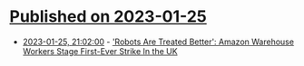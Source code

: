 # [Published on 2023-01-25](index.md)

* [2023-01-25, 21:02:00](https://news.slashdot.org/story/23/01/25/2037248/robots-are-treated-better-amazon-warehouse-workers-stage-first-ever-strike-in-the-uk?utm_source=rss1.0mainlinkanon&utm_medium=feed) - ['Robots Are Treated Better': Amazon Warehouse Workers Stage First-Ever Strike In the UK](https://news.slashdot.org/story/23/01/25/2037248/robots-are-treated-better-amazon-warehouse-workers-stage-first-ever-strike-in-the-uk?utm_source=rss1.0mainlinkanon&utm_medium=feed)
